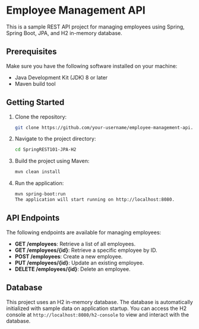 # Employee Management API

This is a sample REST API project for managing employees using Spring, Spring Boot, JPA, and H2 in-memory database.

## Prerequisites

Make sure you have the following software installed on your machine:

- Java Development Kit (JDK) 8 or later
- Maven build tool

## Getting Started

1. Clone the repository:

   ```bash
   git clone https://github.com/your-username/employee-management-api.git
   ```

2. Navigate to the project directory:
   ```bash
   cd SpringREST101-JPA-H2
   ```
3. Build the project using Maven:
   ```bash
   mvn clean install
   ```
4. Run the application:
   ```bash
   mvn spring-boot:run
   The application will start running on http://localhost:8080.

## API Endpoints

The following endpoints are available for managing employees:

- **GET /employees**: Retrieve a list of all employees.
- **GET /employees/{id}**: Retrieve a specific employee by ID.
- **POST /employees**: Create a new employee.
- **PUT /employees/{id}**: Update an existing employee.
- **DELETE /employees/{id}**: Delete an employee.

## Database

This project uses an H2 in-memory database. The database is automatically initialized with sample data on application startup. You can access the H2 console at `http://localhost:8080/h2-console` to view and interact with the database.
